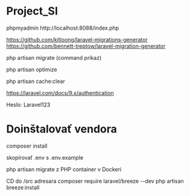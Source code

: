 # Project_SI

phpmyadmin
http://localhost:8088/index.php 



https://github.com/kitloong/laravel-migrations-generator
https://github.com/bennett-treptow/laravel-migration-generator

php artisan migrate (command príkaz)

php artisan optimize

php artisan cache:clear

https://laravel.com/docs/9.x/authentication

Heslo: Laravel123

# Doinštalovať vendora

composer install

skopírovať .env s .env.example

php artisan migrate z PHP container v Dockeri

CD do /src adresara
composer require laravel/breeze --dev
php artisan breeze:install
